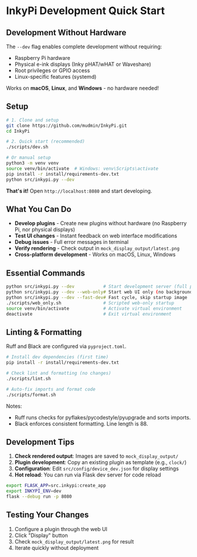 # InkyPi Development Quick Start

## Development Without Hardware

The `--dev` flag enables complete development without requiring:

- Raspberry Pi hardware
- Physical e-ink displays (Inky pHAT/wHAT or Waveshare)
- Root privileges or GPIO access
- Linux-specific features (systemd)

Works on **macOS**, **Linux**, and **Windows** - no hardware needed!

## Setup

```bash
# 1. Clone and setup
git clone https://github.com/mudmin/InkyPi.git
cd InkyPi

# 2. Quick start (recommended)
./scripts/dev.sh

# Or manual setup
python3 -m venv venv
source venv/bin/activate  # Windows: venv\Scripts\activate
pip install -r install/requirements-dev.txt
python src/inkypi.py --dev
```

**That's it!** Open `http://localhost:8080` and start developing.

## What You Can Do

- **Develop plugins** - Create new plugins without hardware (no Raspberry Pi, nor physical displays)
- **Test UI changes** - Instant feedback on web interface modifications  
- **Debug issues** - Full error messages in terminal
- **Verify rendering** - Check output in `mock_display_output/latest.png`
- **Cross-platform development** - Works on macOS, Linux, Windows

## Essential Commands

```bash
python src/inkypi.py --dev           # Start development server (full program)
python src/inkypi.py --dev --web-only# Start web UI only (no background thread)
python src/inkypi.py --dev --fast-dev# Fast cycle, skip startup image
./scripts/web_only.sh                # Scripted web-only startup
source venv/bin/activate             # Activate virtual environment
deactivate                           # Exit virtual environment
```

## Linting & Formatting

Ruff and Black are configured via `pyproject.toml`.

```bash
# Install dev dependencies (first time)
pip install -r install/requirements-dev.txt

# Check lint and formatting (no changes)
./scripts/lint.sh

# Auto-fix imports and format code
./scripts/format.sh
```

Notes:

- Ruff runs checks for pyflakes/pycodestyle/pyupgrade and sorts imports.
- Black enforces consistent formatting. Line length is 88.

## Development Tips

1. **Check rendered output**: Images are saved to `mock_display_output/`
2. **Plugin development**: Copy an existing plugin as template (e.g., `clock/`)
3. **Configuration**: Edit `src/config/device_dev.json` for display settings
4. **Hot reload**: You can run via Flask dev server for code reload

```bash
export FLASK_APP=src.inkypi:create_app
export INKYPI_ENV=dev
flask --debug run -p 8080
```

## Testing Your Changes

1. Configure a plugin through the web UI
2. Click "Display" button
3. Check `mock_display_output/latest.png` for result
4. Iterate quickly without deployment
